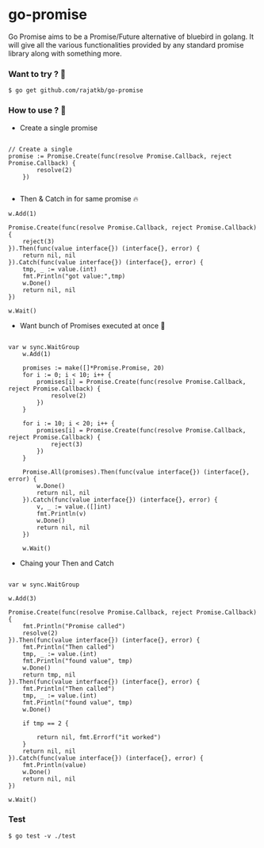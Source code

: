 # go-promise 
Go Promise aims to be a Promise/Future alternative of bluebird in golang. It will give all the various functionalities provided by any standard promise library along with something more.

### Want to try ? 🧐

```
$ go get github.com/rajatkb/go-promise
```
 
### How to use ? 🤨

* Create a single promise
```golang

// Create a single 
promise := Promise.Create(func(resolve Promise.Callback, reject Promise.Callback) {
		resolve(2)
    })
    
```

* Then & Catch in for same promise 🔥
```golang
w.Add(1)

Promise.Create(func(resolve Promise.Callback, reject Promise.Callback) {
    reject(3)
}).Then(func(value interface{}) (interface{}, error) {
    return nil, nil
}).Catch(func(value interface{}) (interface{}, error) {
    tmp, _ := value.(int)
    fmt.Println("got value:",tmp)
    w.Done()
    return nil, nil
})

w.Wait()
```


* Want bunch of Promises executed at once 👀
```golang

var w sync.WaitGroup
	w.Add(1)

	promises := make([]*Promise.Promise, 20)
	for i := 0; i < 10; i++ {
		promises[i] = Promise.Create(func(resolve Promise.Callback, reject Promise.Callback) {
			resolve(2)
		})
	}

	for i := 10; i < 20; i++ {
		promises[i] = Promise.Create(func(resolve Promise.Callback, reject Promise.Callback) {
			reject(3)
		})
	}

	Promise.All(promises).Then(func(value interface{}) (interface{}, error) {
		w.Done()
		return nil, nil
	}).Catch(func(value interface{}) (interface{}, error) {
		v, _ := value.([]int)
        fmt.Println(v)
		w.Done()
		return nil, nil
	})

	w.Wait()

```


* Chaing your Then and Catch
```golang

var w sync.WaitGroup

w.Add(3)

Promise.Create(func(resolve Promise.Callback, reject Promise.Callback) {
    fmt.Println("Promise called")
    resolve(2)
}).Then(func(value interface{}) (interface{}, error) {
    fmt.Println("Then called")
    tmp, _ := value.(int)
    fmt.Println("found value", tmp)
    w.Done()
    return tmp, nil
}).Then(func(value interface{}) (interface{}, error) {
    fmt.Println("Then called")
    tmp, _ := value.(int)
    fmt.Println("found value", tmp)
    w.Done()

    if tmp == 2 {

        return nil, fmt.Errorf("it worked")
    }
    return nil, nil
}).Catch(func(value interface{}) (interface{}, error) {
    fmt.Println(value)
    w.Done()
    return nil, nil
})

w.Wait()
```



### Test
```
$ go test -v ./test
```